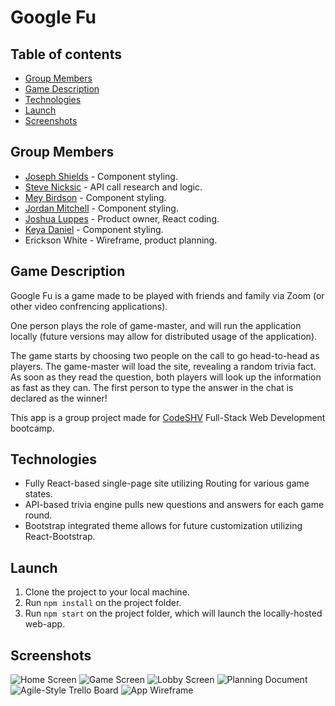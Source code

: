 # Google Fu

## Table of contents

- [Group Members](#group-members)
- [Game Description](#game-description)
- [Technologies](#technologies)
- [Launch](#launch)
- [Screenshots](#screenshots)

## Group Members

- [Joseph Shields](https://github.com/JShields28) - Component styling.
- [Steve Nicksic](https://github.com/steve-nicksic) - API call research and logic.
- [Mey Birdson](https://github.com/MeyBirdsong) - Component styling.
- [Jordan Mitchell](https://github.com/jiminesta) - Component styling.
- [Joshua Luppes](https://github.com/cooljoebob64) - Product owner, React coding.
- [Keya Daniel](https://github.com/keyadaniel) - Component styling.
- Erickson White - Wireframe, product planning.

## Game Description

Google Fu is a game made to be played with friends and family via Zoom (or other video confrencing applications).

One person plays the role of game-master, and will run the application locally (future versions may allow for distributed usage of the application).

The game starts by choosing two people on the call to go head-to-head as players. The game-master will load the site, revealing a random trivia fact. As soon as they read the question, both players will look up the information as fast as they can. The first person to type the answer in the chat is declared as the winner!

This app is a group project made for [CodeSHV](https://codeshv.com/) Full-Stack Web Development bootcamp.

## Technologies

- Fully React-based single-page site utilizing Routing for various game states.
- API-based trivia engine pulls new questions and answers for each game round.
- Bootstrap integrated theme allows for future customization utilizing React-Bootstrap.

## Launch

1. Clone the project to your local machine.
2. Run `npm install` on the project folder.
3. Run `npm start` on the project folder, which will launch the locally-hosted web-app.

## Screenshots

![Home Screen](./public/Screenshots/GF_Home.png)
![Game Screen](./public/Screenshots/GF_Game.png)
![Lobby Screen](./public/Screenshots/GF_Lobby.png)
![Planning Document](./public/Screenshots/GF_Planning-Doc.png)
![Agile-Style Trello Board](./public/Screenshots/GF_TrelloBoard.png)
![App Wireframe](./public/Screenshots/GF_Wireframe_Full.png)
